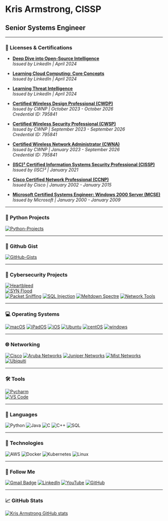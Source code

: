 # **Kris Armstrong, CISSP**  
## Senior Systems Engineer  

---

### 🏅 **Licenses & Certifications**  
- **[Deep Dive into Open-Source Intelligence](https://www.linkedin.com/learning/)**  
  *Issued by LinkedIn | April 2024*  

- **[Learning Cloud Computing: Core Concepts](https://www.linkedin.com/learning/)**  
  *Issued by LinkedIn | April 2024*  

- **[Learning Threat Intelligence](https://www.linkedin.com/learning/)**  
  *Issued by LinkedIn | April 2024*  

- **[Certified Wireless Design Professional (CWDP)](https://www.cwnp.com/certifications/cwdp)**  
  *Issued by CWNP | October 2023 - October 2026*  
  *Credential ID: 795841*  

- **[Certified Wireless Security Professional (CWSP)](https://www.cwnp.com/certifications/cwsp)**  
  *Issued by CWNP | September 2023 - September 2026*  
  *Credential ID: 795841*  

- **[Certified Wireless Network Administrator (CWNA)](https://www.cwnp.com/certifications/cwna)**  
  *Issued by CWNP | January 2023 - September 2026*  
  *Credential ID: 795841*  

- **[(ISC)² Certified Information Systems Security Professional (CISSP)](https://www.isc2.org/Certifications/CISSP)**  
  *Issued by (ISC)² | January 2021*  

- **[Cisco Certified Network Professional (CCNP)](https://www.cisco.com/)**  
  *Issued by Cisco | January 2002 - January 2015*  

- **[Microsoft Certified Systems Engineer: Windows 2000 Server (MCSE)](https://www.microsoft.com)**  
  *Issued by Microsoft | January 2000 - January 2009*  

---

### 🐍 **Python Projects**  
[![Python-Projects](https://img.shields.io/badge/-My_Python_Projects-000?&logo=Python)](https://github.com/krisarmstrong?tab=repositories)

---

### 📂 **Github Gist**  
[![GitHub-Gists](https://img.shields.io/badge/-My_Github_Gists-000?&logo=github)](https://gist.github.com/krisarmstrong)

---

### 🔐 **Cybersecurity Projects**  
[![Heartbleed](https://img.shields.io/badge/-🩸%20Heartbleed-000)](https://github.com/adamalston/Heartbleed)  
[![SYN Flood](https://img.shields.io/badge/-🌊%20SYN%20Flood-000)](https://github.com/adamalston/SYN-Flood)  
[![Packet Sniffing](https://img.shields.io/badge/-🗂%20Packet%20Sniffing%20%26%20Spoofing-000)](https://github.com/adamalston/Packet-Sniffing-and-Spoofing)
[![SQL Injection](https://img.shields.io/badge/-💉%20SQL%20Injection-000)](https://github.com/adamalston/SQL-Injection)
[![Meltdown Spectre](https://img.shields.io/badge/-🛡%20Spectre%20%26%20Meltdown-000)](https://github.com/adamalston/Meltdown-Spectre)
[![Network Tools](https://img.shields.io/badge/-🌐%20Network%20Tools-000)](https://github.com/adamalston/Network-Tools)

---

### 💻 **Operating Systems**  
[![macOS](https://img.shields.io/badge/macOS-292e33?style=flat&logo=apple&logoColor=ffffff)](https://www.apple.com/macos/)
[![iPadOS](https://img.shields.io/badge/iPad-OS-292e33?style=flat&logo=apple&logoColor=ffffff)](https://www.apple.com/ipados/)
[![iOS](https://img.shields.io/badge/iOS-292e33?style=flat&logo=apple&logoColor=ffffff)](https://www.apple.com/ios/)
[![Ubuntu](https://img.shields.io/badge/Ubuntu-000?style=flat&logo=ubuntu)](https://www.ubuntu.com)
[![centOS](https://img.shields.io/badge/CentOS-000?style=flat&logo=centos&logoColor=blue)](https://www.centos.org/)
[![windows](https://img.shields.io/badge/Windows-000?style=flat&logo=windows&logoColor=blue)](https://www.microsoft.com/windows/)

---

### 🌐 **Networking**  
[![Cisco](https://img.shields.io/badge/Cisco-000?style=flat&logo=cisco)](https://www.cisco.com)
[![Aruba Networks](https://img.shields.io/badge/Aruba-000?style=flat&logo=HP)](https://www.arubanetworks.com)
[![Juniper Networks](https://img.shields.io/badge/Juniper-000?style=flat&logo=junipernetworks)](https://www.junipernetworks.com)
[![Mist Networks](https://img.shields.io/badge/Mist-000?style=flat&logo=junipernetworks)](https://mist.com/)
[![Ubiquiti](https://img.shields.io/badge/Ubiquiti-000?style=flat&logo=ubiquiti&logoColor=blue)](https://ui.com)

---

### 🛠️ **Tools**  
[![Pycharm](https://img.shields.io/badge/IDE-PyCharm-yellow?style=flat&logo=JetBrains)](https://www.jetbrains.com/pycharm/)  
[![VS Code](https://img.shields.io/badge/IDE-VSCode-%23007ACC?style=flat&logo=Visual-studio-code)](https://code.visualstudio.com/)

---

### 💬 **Languages**  
![Python](https://img.shields.io/badge/-Python-000?&logo=Python)
![Java](https://img.shields.io/badge/-Java-000?&logo=Java&logoColor=007396)
![C](https://img.shields.io/badge/-C-000?&logo=C)
![C++](https://img.shields.io/badge/-C++-000?&logo=c%2b%2b&logoColor=00599C)
![SQL](https://img.shields.io/badge/-SQL-000?&logo=MySQL)

---

### 🚀 **Technologies**  
![AWS](https://img.shields.io/badge/-AWS-000?&logo=Amazon-AWS&logoColor=F90)
![Docker](https://img.shields.io/badge/-Docker-000?&logo=Docker)
![Kubernetes](https://img.shields.io/badge/-Kubernetes-000?&logo=Kubernetes)
![Linux](https://img.shields.io/badge/-Linux-000?&logo=Linux)

---

### 📡 **Follow Me**  
[![Gmail Badge](https://img.shields.io/badge/-G--Mail-red?style=flat&logo=gmail&labelColor=white&link=mailto:kris.armstrong@gmail.com)](mailto:kris.armstrong@gmail.com)
[![LinkedIn](https://img.shields.io/badge/LinkedIn-blue?style=flat&logo=linkedin&labelColor=blue)](https://www.linkedin.com/in/kris-armstrong-cissp/)
[![YouTube](https://img.shields.io/youtube/channel/views/UCGplG9LjItnQ4S6wITgdJ7A?style=social)](https://www.youtube.com/channel/UCGplG9LjItnQ4S6wITgdJ7A)
[![GitHub](https://img.shields.io/badge/-GitHub-181717?style=flat-square&logo=github&logoColor=white&link=https://github.com/krisarmstrong)](https://github.com/krisarmstrong)

---

### 📈 **GitHub Stats**  
[![Kris Armstrong GitHub stats](https://github-readme-stats.vercel.app/api?username=krisarmstrong&show_icons=true&theme=dark)](https://github.com/krisarmstrong)
